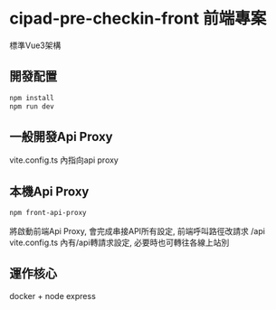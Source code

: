 # cipad-pre-checkin-front 前端專案

標準Vue3架構

## 開發配置

```sh
npm install
npm run dev
```

## 一般開發Api Proxy

vite.config.ts 內指向api proxy

## 本機Api Proxy

```sh
npm front-api-proxy
```

將啟動前端Api Proxy, 會完成串接API所有設定, 前端呼叫路徑改請求 /api
vite.config.ts 內有/api轉請求設定, 必要時也可轉往各線上站別

## 運作核心

docker + node express
